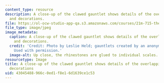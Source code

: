 ```yaml
---
content_type: resource
description: A close-up of the clawed gauntlet shows details of the overlapping scales
  and decorations.
file: https://ol-ocw-studio-app-qa.s3.amazonaws.com/courses/21m-715-the-craft-of-costume-design-fall-2009/43045488966c0ed1f8e16d1639ce1c53_IMG_0717.jpg
file_type: image/jpeg
image_metadata:
  caption: A close-up of the clawed gauntlet shows details of the overlapping scales
    and decorations.
  credit: 'Credit: Photo by Leslie Held; gauntlets created by an anonymous MIT student.
    Used with permission.'
  image-alt: Up close, the rhinestones are glued to individual scales.
resourcetype: Image
title: A close-up of the clawed gauntlet shows details of the overlapping scales and
  decorations
uid: 43045488-966c-0ed1-f8e1-6d1639ce1c53
---
```

